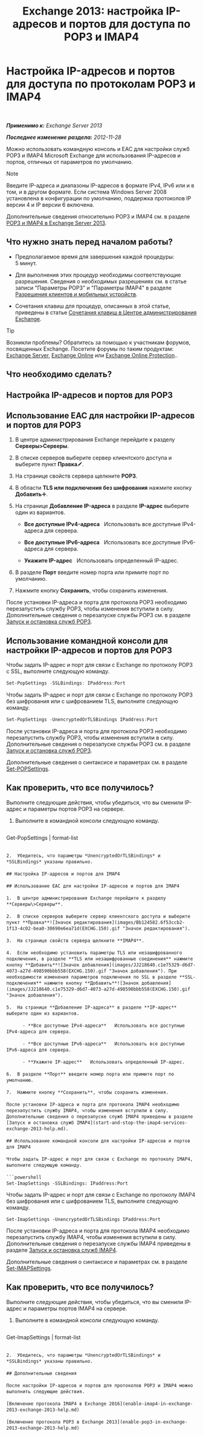 ﻿---
title: 'Exchange 2013: настройка IP-адресов и портов для доступа по POP3 и IMAP4'
TOCTitle: Настройка IP-адресов и портов для доступа по протоколам POP3 и IMAP4
ms:assetid: 8292747b-6626-4d7f-ba73-1e17f5d99fa4
ms:mtpsurl: https://technet.microsoft.com/ru-ru/library/Bb123530(v=EXCHG.150)
ms:contentKeyID: 50556452
ms.date: 04/30/2018
mtps_version: v=EXCHG.150
ms.translationtype: HT
---

# Настройка IP-адресов и портов для доступа по протоколам POP3 и IMAP4

 

_**Применимо к:** Exchange Server 2013_

_**Последнее изменение раздела:** 2012-11-28_

Можно использовать командную консоль и EAC для настройки служб POP3 и IMAP4 Microsoft Exchange для использования IP-адресов и портов, отличных от параметров по умолчанию.

> [!NOTE]  
> Введите IP-адреса и диапазоны IP-адресов в формате IPv4, IPv6 или и в том, и в другом формате. Если система Windows Server 2008 установлена в конфигурации по умолчанию, поддержка протоколов IP версии 4 и IP версии 6 включена.


Дополнительные сведения относительно POP3 и IMAP4 см. в разделе [POP3 и IMAP4 в Exchange Server 2013](pop3-and-imap4-in-exchange-server-2013-exchange-2013-help.md).

## Что нужно знать перед началом работы?

  - Предполагаемое время для завершения каждой процедуры: 5 минут.

  - Для выполнения этих процедур необходимы соответствующие разрешения. Сведения о необходимых разрешениях см. в статье записи "Параметры POP3" и "Параметры IMAP4" в разделе [Разрешения клиентов и мобильных устройств](clients-and-mobile-devices-permissions-exchange-2013-help.md).

  - Сочетания клавиш для процедур, описанных в этой статье, приведены в статье [Сочетания клавиш в Центре администрирования Exchange](keyboard-shortcuts-in-the-exchange-admin-center-exchange-online-protection-help.md).

> [!TIP]  
> Возникли проблемы? Обратитесь за помощью к участникам форумов, посвященных Exchange. Посетите форумы по таким продуктам: <a href="https://go.microsoft.com/fwlink/p/?linkid=60612">Exchange Server</a>, <a href="https://go.microsoft.com/fwlink/p/?linkid=267542">Exchange Online</a> или <a href="https://go.microsoft.com/fwlink/p/?linkid=285351">Exchange Online Protection</a>..


## Что необходимо сделать?

## Настройка IP-адресов и портов для POP3

## Использование EAC для настройки IP-адресов и портов для POP3

1.  В центре администрирования Exchange перейдите к разделу **Серверы\>Серверы**.

2.  В списке серверов выберите сервер клиентского доступа и выберите пункт **Правка**![Значок редактирования](images/Bb124582.6f53ccb2-1f13-4c02-bea0-30690e6ea71d(EXCHG.150).gif "Значок редактирования").

3.  На странице свойств сервера щелкните **POP3**.

4.  В области **TLS или подключения без шифрования** нажмите кнопку **Добавить**![Значок добавления](images/JJ218640.c1e75329-d6d7-4073-a27d-498590bbb558(EXCHG.150).gif "Значок добавления").

5.  На странице **Добавление IP-адреса** в разделе **IP-адрес** выберите один из вариантов.
    
      - **Все доступные IPv4-адреса**   Использовать все доступные IPv4-адреса для сервера.
    
      - **Все доступные IPv6-адреса**   Использовать все доступные IPv6-адреса для сервера.
    
      - **Укажите IP-адрес**   Использовать определенный IP-адрес.

6.  В разделе **Порт** введите номер порта или примите порт по умолчанию.

7.  Нажмите кнопку **Сохранить**, чтобы сохранить изменения.

После установки IP-адреса и порта для протокола POP3 необходимо перезапустить службу POP3, чтобы изменения вступили в силу. Дополнительные сведения о перезапуске службы POP3 см. в разделе [Запуск и остановка служб POP3](start-and-stop-the-pop3-services-exchange-2013-help.md).

## Использование командной консоли для настройки IP-адресов и портов для POP3

Чтобы задать IP-адрес и порт для связи с Exchange по протоколу POP3 с SSL, выполните следующую команду.

```powershell
Set-PopSettings -SSLBindings: IPaddress:Port
```

Чтобы задать IP-адрес и порт для связи с Exchange по протоколу POP3 без шифрования или с шифрованием TLS, выполните следующую команду.

```powershell
Set-PopSettings -UnencryptedOrTLSBindings IPaddress:Port
```

После установки IP-адреса и порта для протокола POP3 необходимо перезапустить службу POP3, чтобы изменения вступили в силу. Дополнительные сведения о перезапуске службы POP3 см. в разделе [Запуск и остановка служб POP3](start-and-stop-the-pop3-services-exchange-2013-help.md).

Дополнительные сведения о синтаксисе и параметрах см. в разделе [Set-POPSettings](https://technet.microsoft.com/ru-ru/library/aa997154\(v=exchg.150\)).

## Как проверить, что все получилось?

Выполните следующие действия, чтобы убедиться, что вы сменили IP-адрес и параметры портов POP3 на сервере.

1.  Выполните в командной консоли следующую команду.
    
    ```powershell
Get-PopSettings | format-list
```

2.  Убедитесь, что параметры *UnencryptedOrTLSBindings* и *SSLBindings* указаны правильно.

## Настройка IP-адресов и портов для IMAP4

## Использование EAC для настройки IP-адресов и портов для IMAP4

1.  В центре администрирования Exchange перейдите к разделу **Серверы\>Серверы**.

2.  В списке серверов выберите сервер клиентского доступа и выберите пункт **Правка**![Значок редактирования](images/Bb124582.6f53ccb2-1f13-4c02-bea0-30690e6ea71d(EXCHG.150).gif "Значок редактирования").

3.  На странице свойств сервера щелкните **IMAP4**.

4.  Если необходимо установить параметры TLS или незашифрованного подключения, в разделе **TLS или незашифрованные соединения** нажмите кнопку **Добавить**![Значок добавления](images/JJ218640.c1e75329-d6d7-4073-a27d-498590bbb558(EXCHG.150).gif "Значок добавления"). При необходимости изменения параметров подключения по SSL в разделе **SSL-подключения** нажмите кнопку **Добавить**![Значок добавления](images/JJ218640.c1e75329-d6d7-4073-a27d-498590bbb558(EXCHG.150).gif "Значок добавления").

5.  На странице **Добавление IP-адреса** в разделе **IP-адрес** выберите один из вариантов.
    
      - **Все доступные IPv4-адреса**   Использовать все доступные IPv4-адреса для сервера.
    
      - **Все доступные IPv6-адреса**   Использовать все доступные IPv6-адреса для сервера.
    
      - **Укажите IP-адрес**   Использовать определенный IP-адрес.

6.  В разделе **Порт** введите номер порта или примите порт по умолчанию.

7.  Нажмите кнопку **Сохранить**, чтобы сохранить изменения.

После установки IP-адреса и порта для протокола IMAP4 необходимо перезапустить службу IMAP4, чтобы изменения вступили в силу. Дополнительные сведения о перезапуске служб IMAP4 приведены в разделе [Запуск и остановка служб IMAP4](start-and-stop-the-imap4-services-exchange-2013-help.md).

## Использование командной консоли для настройки IP-адресов и портов для IMAP4

Чтобы задать IP-адрес и порт для связи с Exchange по протоколу IMAP4, выполните следующую команду.

```powershell
Set-ImapSettings -SSLBindings: IPaddress:Port
```

Чтобы задать IP-адрес и порт для связи с Exchange по протоколу IMAP4 без шифрования или с шифрованием TLS, выполните следующую команду.

    Set-ImapSettings -UnencryptedOrTLSBindings IPaddress:Port 

После установки IP-адреса и порта для протокола IMAP4 необходимо перезапустить службу IMAP4, чтобы изменения вступили в силу. Дополнительные сведения о перезапуске службы IMAP4 приведены в разделе [Запуск и остановка служб IMAP4](start-and-stop-the-imap4-services-exchange-2013-help.md).

Дополнительные сведения о синтаксисе и параметрах см. в разделе [Set-IMAPSettings](https://technet.microsoft.com/ru-ru/library/aa998252\(v=exchg.150\)).

## Как проверить, что все получилось?

Выполните следующие действия, чтобы убедиться, что вы сменили IP-адрес и параметры портов IMAP4 на сервере.

1.  Выполните в командной консоли следующую команду.
    
    ```powershell
Get-ImapSettings | format-list
```

2.  Убедитесь, что параметры *UnencryptedOrTLSBindings* и *SSLBindings* указаны правильно.

## Дополнительные сведения

После настройки IP-адресов и портов для протоколов POP3 и IMAP4 можно выполнить следующие действия.

[Включение протокола IMAP4 в Exchange 2016](enable-imap4-in-exchange-2013-exchange-2013-help.md)

[Включение протокола POP3 в Exchange 2013](enable-pop3-in-exchange-2013-exchange-2013-help.md)

